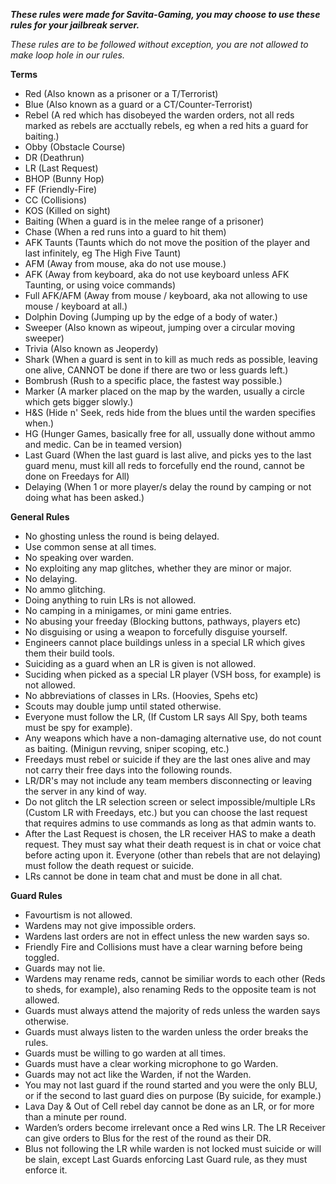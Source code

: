 **_These rules were made for Savita-Gaming, you may choose to use these rules for your jailbreak server._**

_These rules are to be followed without exception, you are not allowed to make loop hole in our rules._

**Terms**
- Red (Also known as a prisoner or a T/Terrorist)
- Blue (Also known as a guard or a CT/Counter-Terrorist)
- Rebel (A red which has disobeyed the warden orders, not all reds marked as rebels are acctually rebels, eg when a red hits a guard for baiting.)
- Obby (Obstacle Course)
- DR (Deathrun)
- LR (Last Request)
- BHOP (Bunny Hop)
- FF (Friendly-Fire)
- CC (Collisions)
- KOS (Killed on sight)
- Baiting (When a guard is in the melee range of a prisoner)
- Chase (When a red runs into a guard to hit them)
- AFK Taunts (Taunts which do not move the position of the player and last infinitely, eg The High Five Taunt)
- AFM (Away from mouse, aka do not use mouse.)
- AFK (Away from keyboard, aka do not use keyboard unless AFK Taunting, or using voice commands)
- Full AFK/AFM (Away from mouse / keyboard, aka not allowing to use mouse / keyboard at all.)
- Dolphin Doving (Jumping up by the edge of a body of water.)
- Sweeper (Also known as wipeout, jumping over a circular moving sweeper)
- Trivia (Also known as Jeoperdy)
- Shark (When a guard is sent in to kill as much reds as possible, leaving one alive, CANNOT be done if there are two or less guards left.)
- Bombrush (Rush to a specific place, the fastest way possible.)
- Marker (A marker placed on the map by the warden, usually a circle which gets bigger slowly.)
- H&S (Hide n' Seek, reds hide from the blues until the warden specifies when.)
- HG (Hunger Games, basically free for all, ussually done without ammo and medic. Can be in teamed version)
- Last Guard (When the last guard is last alive, and picks yes to the last guard menu, must kill all reds to forcefully end the round, cannot be done on Freedays for All)
- Delaying (When 1 or more player/s delay the round by camping or not doing what has been asked.)

**General Rules**
- No ghosting unless the round is being delayed.
- Use common sense at all times.
- No speaking over warden.
- No exploiting any map glitches, whether they are minor or major.
- No delaying.
- No ammo glitching.
- Doing anything to ruin LRs is not allowed.
- No camping in a minigames, or mini game entries.
- No abusing your freeday (Blocking buttons, pathways, players etc)
- No disguising or using a weapon to forcefully disguise yourself.
- Engineers cannot place buildings unless in a special LR which gives them their build tools.
- Suiciding as a guard when an LR is given is not allowed.
- Suciding when picked as a special LR player (VSH boss, for example) is not allowed.
- No abbreviations of classes in LRs. (Hoovies, Spehs etc)
- Scouts may double jump until stated otherwise.
- Everyone must follow the LR, (If Custom LR says All Spy, both teams must be spy for example).
- Any weapons which have a non-damaging alternative use, do not count as baiting. (Minigun revving, sniper scoping, etc.)
- Freedays must rebel or suicide if they are the last ones alive and may not carry their free days into the following rounds.
- LR/DR's may not include any team members disconnecting or leaving the server in any kind of way.
- Do not glitch the LR selection screen or select impossible/multiple LRs (Custom LR with Freedays, etc.) but you can choose the last request that requires admins to use commands as long as that admin wants to.
- After the Last Request is chosen, the LR receiver HAS to make a death request. They must say what their death request is in chat or voice chat before acting upon it. Everyone (other than rebels that are not delaying) must follow the death request or suicide.
- LRs cannot be done in team chat and must be done in all chat.

**Guard Rules**
- Favourtism is not allowed.
- Wardens may not give impossible orders.
- Wardens last orders are not in effect unless the new warden says so.
- Friendly Fire and Collisions must have a clear warning before being toggled.
- Guards may not lie.
- Wardens may rename reds, cannot be similiar words to each other (Reds to sheds, for example), also renaming Reds to the opposite team is not allowed.
- Guards must always attend the majority of reds unless the warden says otherwise.
- Guards must always listen to the warden unless the order breaks the rules.
- Guards must be willing to go warden at all times.
- Guards must have a clear working microphone to go Warden.
- Guards may not act like the Warden, if not the Warden.
- You may not last guard if the round started and you were the only BLU, or if the second to last guard dies on purpose (By suicide, for example.)
- Lava Day & Out of Cell rebel day cannot be done as an LR, or for more than a minute per round.
- Warden’s orders become irrelevant once a Red wins LR. The LR Receiver can give orders to Blus for the rest of the round as their DR.
- Blus not following the LR while warden is not locked must suicide or will be slain, except Last Guards enforcing Last Guard rule, as they must enforce it.

